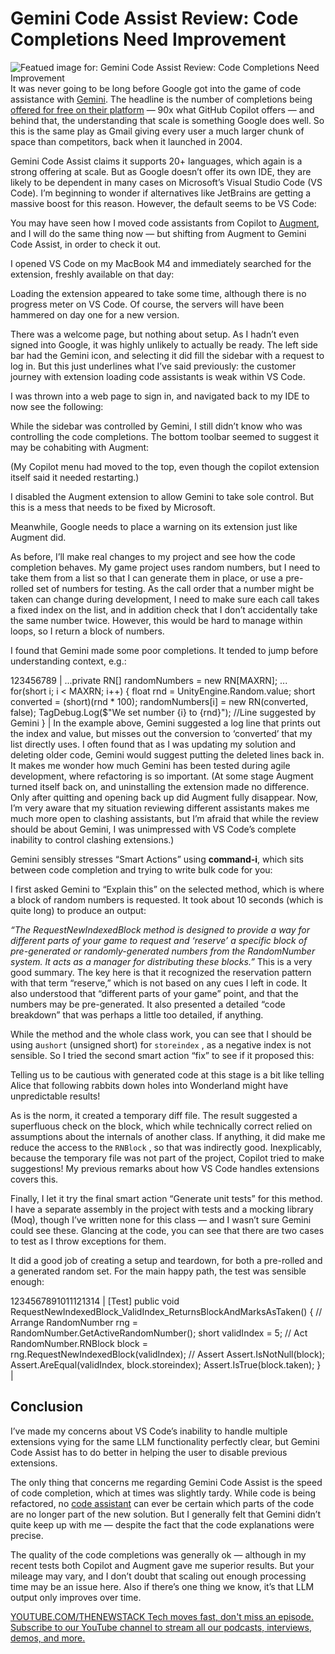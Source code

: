 # Gemini Code Assist Review: Code Completions Need Improvement
![Featued image for: Gemini Code Assist Review: Code Completions Need Improvement](https://cdn.thenewstack.io/media/2025/03/69600efb-joshua-aragon-eab4ml7c7fe-unsplashb-1024x576.jpg)
It was never going to be long before Google got into the game of code assistance with [Gemini](https://codeassist.google/). The headline is the number of completions being [offered for free on their platform](https://thenewstack.io/google-ai-coding-tool-now-free-with-90x-copilots-output/) — 90x what GitHub Copilot offers — and behind that, the understanding that scale is something Google does well. So this is the same play as Gmail giving every user a much larger chunk of space than competitors, back when it launched in 2004.

Gemini Code Assist claims it supports 20+ languages, which again is a strong offering at scale. But as Google doesn’t offer its own IDE, they are likely to be dependent in many cases on Microsoft’s Visual Studio Code (VS Code). I’m beginning to wonder if alternatives like JetBrains are getting a massive boost for this reason. However, the default seems to be VS Code:

You may have seen how I moved code assistants from Copilot to [Augment](https://thenewstack.io/augment-code-an-ai-coding-tool-for-real-development-work/), and I will do the same thing now — but shifting from Augment to Gemini Code Assist, in order to check it out.

I opened VS Code on my MacBook M4 and immediately searched for the extension, freshly available on that day:

Loading the extension appeared to take some time, although there is no progress meter on VS Code. Of course, the servers will have been hammered on day one for a new version.

There was a welcome page, but nothing about setup. As I hadn’t even signed into Google, it was highly unlikely to actually be ready. The left side bar had the Gemini icon, and selecting it did fill the sidebar with a request to log in. But this just underlines what I’ve said previously: the customer journey with extension loading code assistants is weak within VS Code.

I was thrown into a web page to sign in, and navigated back to my IDE to now see the following:

While the sidebar was controlled by Gemini, I still didn’t know who was controlling the code completions. The bottom toolbar seemed to suggest it may be cohabiting with Augment:

(My Copilot menu had moved to the top, even though the copilot extension itself said it needed restarting.)

I disabled the Augment extension to allow Gemini to take sole control. But this is a mess that needs to be fixed by Microsoft.

Meanwhile, Google needs to place a warning on its extension just like Augment did.

As before, I’ll make real changes to my project and see how the code completion behaves. My game project uses random numbers, but I need to take them from a list so that I can generate them in place, or use a pre-rolled set of numbers for testing. As the call order that a number might be taken can change during development, I need to make sure each call takes a fixed index on the list, and in addition check that I don’t accidentally take the same number twice. However, this would be hard to manage within loops, so I return a block of numbers.

I found that Gemini made some poor completions. It tended to jump before understanding context, e.g.:

123456789 |
...private RN[] randomNumbers = new RN[MAXRN]; ... for(short i; i < MAXRN; i++) { float rnd = UnityEngine.Random.value; short converted = (short)(rnd * 100); randomNumbers[i] = new RN(converted, false); TagDebug.Log($"We set number {i} to {rnd}"); //Line suggested by Gemini } |
In the example above, Gemini suggested a log line that prints out the index and value, but misses out the conversion to ‘converted’ that my list directly uses. I often found that as I was updating my solution and deleting older code, Gemini would suggest putting the deleted lines back in. It makes me wonder how much Gemini has been tested during agile development, where refactoring is so important.
(At some stage Augment turned itself back on, and uninstalling the extension made no difference. Only after quitting and opening back up did Augment fully disappear. Now, I’m very aware that my situation reviewing different assistants makes me much more open to clashing assistants, but I’m afraid that while the review should be about Gemini, I was unimpressed with VS Code’s complete inability to control clashing extensions.)

Gemini sensibly stresses “Smart Actions” using **command-i**, which sits between code completion and trying to write bulk code for you:

I first asked Gemini to “Explain this” on the selected method, which is where a block of random numbers is requested. It took about 10 seconds (which is quite long) to produce an output:

*“The RequestNewIndexedBlock method is designed to provide a way for different parts of your game to request and ‘reserve’ a specific block of pre-generated or randomly-generated numbers from the RandomNumber system. It acts as a manager for distributing these blocks.”*
This is a very good summary. The key here is that it recognized the reservation pattern with that term “reserve,” which is not based on any cues I left in code. It also understood that “different parts of your game” point, and that the numbers may be pre-generated. It also presented a detailed “code breakdown” that was perhaps a little too detailed, if anything.

While the method and the whole class work, you can see that I should be using a`ushort`
(unsigned short) for `storeindex`
, as a negative index is not sensible. So I tried the second smart action “fix” to see if it proposed this:

Telling us to be cautious with generated code at this stage is a bit like telling Alice that following rabbits down holes into Wonderland might have unpredictable results!

As is the norm, it created a temporary diff file. The result suggested a superfluous check on the block, which while technically correct relied on assumptions about the internals of another class. If anything, it did make me reduce the access to the `RNBlock`
, so that was indirectly good. Inexplicably, because the temporary file was not part of the project, Copilot tried to make suggestions! My previous remarks about how VS Code handles extensions covers this.

Finally, I let it try the final smart action “Generate unit tests” for this method. I have a separate assembly in the project with tests and a mocking library (Moq), though I’ve written none for this class — and I wasn’t sure Gemini could see these. Glancing at the code, you can see that there are two cases to test as I throw exceptions for them.

It did a good job of creating a setup and teardown, for both a pre-rolled and a generated random set. For the main happy path, the test was sensible enough:

1234567891011121314 |
[Test] public void RequestNewIndexedBlock_ValidIndex_ReturnsBlockAndMarksAsTaken() { // Arrange RandomNumber rng = RandomNumber.GetActiveRandomNumber(); short validIndex = 5; // Act RandomNumber.RNBlock block = rng.RequestNewIndexedBlock(validIndex); // Assert Assert.IsNotNull(block); Assert.AreEqual(validIndex, block.storeindex); Assert.IsTrue(block.taken); } |
## Conclusion
I’ve made my concerns about VS Code’s inability to handle multiple extensions vying for the same LLM functionality perfectly clear, but Gemini Code Assist has to do better in helping the user to disable previous extensions.

The only thing that concerns me regarding Gemini Code Assist is the speed of code completion, which at times was slightly tardy. While code is being refactored, no [code assistant](https://thenewstack.io/top-dev-tools-and-web-developer-trends-of-2024/) can ever be certain which parts of the code are no longer part of the new solution. But I generally felt that Gemini didn’t quite keep up with me — despite the fact that the code explanations were precise.

The quality of the code completions was generally ok — although in my recent tests both Copilot and Augment gave me superior results. But your mileage may vary, and I don’t doubt that scaling out enough processing time may be an issue here. Also if there’s one thing we know, it’s that LLM output only improves over time.

[
YOUTUBE.COM/THENEWSTACK
Tech moves fast, don't miss an episode. Subscribe to our YouTube
channel to stream all our podcasts, interviews, demos, and more.
](https://youtube.com/thenewstack?sub_confirmation=1)